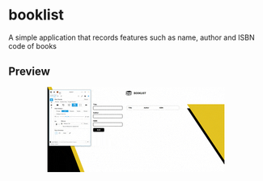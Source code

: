 # booklist

A simple application that records features such as name, author and ISBN code of books

## Preview

<div align="center">
  <img alt="review" src="./img/review.gif" />
</div>

